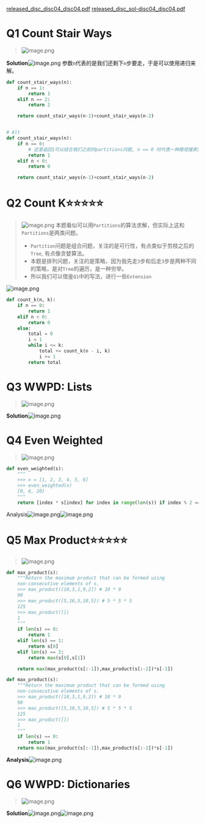 [released_disc_disc04_disc04.pdf](https://www.yuque.com/attachments/yuque/0/2022/pdf/12393765/1672482908678-f7e4baf9-a419-4778-8b71-52afbfd75444.pdf)
[released_disc_sol-disc04_disc04.pdf](https://www.yuque.com/attachments/yuque/0/2022/pdf/12393765/1672482908766-56e62c60-cc36-4aaf-87cd-e850c63b6027.pdf)

# Q1 Count Stair Ways
> ![image.png](Discussion_04__Tree_Recursion__Python_Lists.assets/20230302_1013005161.png)

**Solution**![image.png](Discussion_04__Tree_Recursion__Python_Lists.assets/20230302_1013007995.png)
参数`n`代表的是我们还剩下`n`步要走，于是可以使用递归来解。
```python
def count_stair_ways(n):
    if n == 1:
        return 1
    elif n == 2:
        return 2

    return count_stair_ways(n-1)+count_stair_ways(n-2)


# Alt
def count_stair_ways(n):
    if n == 0:
        # 这里返回1可以结合我们之前的partitions问题, n == 0 时代表一种路径搜索完成。
        return 1  
    elif n < 0:
        return 0

    return count_stair_ways(n-1)+count_stair_ways(n-2)

```


# Q2 Count K⭐⭐⭐⭐⭐
> ![image.png](Discussion_04__Tree_Recursion__Python_Lists.assets/20230302_1013005700.png)
> 本题看似可以用`Partitions`的算法求解，但实际上这和`Partitions`是两类问题。
> - `Partition`问题是组合问题，关注的是可行性，有点类似于剪枝之后的`Tree`, 有点像贪婪算法。
> - 本题是排列问题，关注的是策略，因为我先走`3`步和后走`3`步是两种不同的策略，是对`Tree`的遍历，是一种穷举。
> - 所以我们可以借鉴`Q1`中的写法，进行一些`Extension`
> 
![image.png](Discussion_04__Tree_Recursion__Python_Lists.assets/20230302_1013004359.png)

```python
def count_k(n, k):
    if n == 0:
        return 1
    elif n < 0:
        return 0
    else:
        total = 0
        i = 1
        while i <= k:
            total += count_k(n - i, k)
            i += 1
        return total
```

# Q3 WWPD: Lists
> ![image.png](Discussion_04__Tree_Recursion__Python_Lists.assets/20230302_1013008557.png)

**Solution**![image.png](Discussion_04__Tree_Recursion__Python_Lists.assets/20230302_1013003407.png)

# Q4 Even Weighted
> ![image.png](Discussion_04__Tree_Recursion__Python_Lists.assets/20230302_1013009450.png)

```python
def even_weighted(s):
    """
    >>> x = [1, 2, 3, 4, 5, 6]
    >>> even_weighted(x)
    [0, 6, 20]
    """
    return [index * s[index] for index in range(len(s)) if index % 2 == 0]
```
Analysis![image.png](Discussion_04__Tree_Recursion__Python_Lists.assets/20230302_1013005303.png)![image.png](Discussion_04__Tree_Recursion__Python_Lists.assets/20230302_1013009006.png)


# Q5 Max Product⭐⭐⭐⭐⭐
> ![image.png](Discussion_04__Tree_Recursion__Python_Lists.assets/20230302_1013011731.png)

```python
def max_product(s):
    """Return the maximum product that can be formed using
    non-consecutive elements of s.
    >>> max_product([10,3,1,9,2]) # 10 * 9
    90
    >>> max_product([5,10,5,10,5]) # 5 * 5 * 5
    125
    >>> max_product([])
    1
    """
    if len(s) == 0:
        return 1
    elif len(s) == 1:
        return s[0]
    elif len(s) == 2:
        return max(s[0],s[1])

    return max(max_product(s[:-1]),max_product(s[:-2])*s[-1])
```
```python
def max_product(s):
    """Return the maximum product that can be formed using
    non-consecutive elements of s.
    >>> max_product([10,3,1,9,2]) # 10 * 9
    90
    >>> max_product([5,10,5,10,5]) # 5 * 5 * 5
    125
    >>> max_product([])
    1
    """
    if len(s) == 0:
        return 1
    return max(max_product(s[:-1]),max_product(s[:-2])*s[-1])
```
**Analysis**![image.png](Discussion_04__Tree_Recursion__Python_Lists.assets/20230302_1013016161.png)


# Q6 WWPD: Dictionaries
> ![image.png](Discussion_04__Tree_Recursion__Python_Lists.assets/20230302_1013013422.png)

**Solution**![image.png](Discussion_04__Tree_Recursion__Python_Lists.assets/20230302_1013016871.png)![image.png](Discussion_04__Tree_Recursion__Python_Lists.assets/20230302_1013014413.png)
